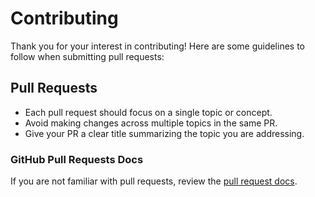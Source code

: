 # Contributing

Thank you for your interest in contributing! Here are some guidelines to follow when submitting pull requests:

## Pull Requests

* Each pull request should focus on a single topic or concept.
* Avoid making changes across multiple topics in the same PR.
* Give your PR a clear title summarizing the topic you are addressing.

### GitHub Pull Requests Docs

If you are not familiar with pull requests, review the [pull request docs](https://help.github.com/articles/using-pull-requests/).